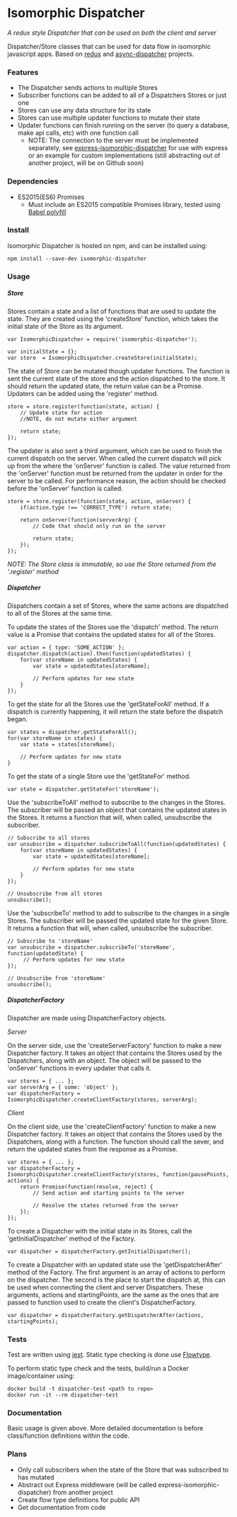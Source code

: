 # Isomorphic Dispatcher
*A redux style Dispatcher that can be used on both the client and server*

Dispatcher/Store classes that can be used for data flow in isomorphic javascript apps.
Based on [redux](https://github.com/rackt/redux/) and [async-dispatcher](https://github.com/nheyn/async-dispatcher)  projects.

### Features
* The Dispatcher sends actions to multiple Stores
* Subscriber functions can be added to all of a Dispatchers Stores or just one
* Stores can use any data structure for its state
* Stores can use multiple updater functions to mutate their state
* Updater functions can finish running on the server (to query a database, make api calls, etc) with one function call
	* NOTE: The connection to the server must be implemented separately, see [express-isomorphic-dispatcher](#) for use with express or an example for custom implementations (still abstracting out of another project, will  be on Github soon)

### Dependencies
* ES2015(ES6) Promises
	* Must include an ES2015 compatible Promises library, tested using [Babel polyfill](https://babeljs.io/docs/usage/polyfill/)

### Install
Isomorphic Dispatcher is hosted on npm, and can be installed using:

```
npm install --save-dev isomorphic-dispatcher
```

### Usage
##### Store
Stores contain a state and a list of functions that are used to update the state.
They are created using the 'createStore' function, which takes the initial state of the Store as its argument.

```
var IsomorphicDispatcher = require('isomorphic-dispatcher');

var initialState = {};
var store  = IsomorphicDispatcher.createStore(initialState);
```

The state of Store can be mutated though updater functions. The function is sent the current state of the store and the action dispatched to the store. It should return the updated state, the return value can be a Promise. Updaters can be added using the 'register' method.
```
store = store.register(function(state, action) {
	// Update state for action
	//NOTE, do not mutate either argument

	return state;
});
```

The updater is also sent a third argument, which can be used to finish the current dispatch on the server. When called the current dispatch will pick up from the where the 'onServer' function is called. The value returned from the 'onServer' function must be returned from the updater in order for the server to be called. For performance reason, the action should be checked before the 'onServer' function is called.
```
store = store.register(function(state, action, onServer) {
	if(action.type !== 'CORRECT_TYPE') return state;

	return onServer(function(serverArg) {
		// Code that should only run on the server

		return state;
	});
});
```
*NOTE: The Store class is immutable, so use the Store returned from the '.register' method*

##### Dispatcher
Dispatchers contain a set of Stores, where the same actions are dispatched to all of the Stores at the same time.

To update the states of the Stores use the 'dispatch' method. The return value is a Promise that contains the updated states for all of the Stores.
```
var action = { type: 'SOME_ACTION' };
dispatcher.dispatch(action).then(function(updatedStates) {
	for(var storeName in updatedStates) {
		var state = updatedStates[storeName];

		// Perform updates for new state
	}
});
```

To get the state for all the Stores use the 'getStateForAll' method.
If a dispatch is currently happening, it will return the state before the dispatch began.
```
var states = dispatcher.getStateForAll();
for(var storeName in states) {
	var state = states[storeName];

	// Perform updates for new state
}
```

To get the state of a single Store use the 'getStateFor' method.
```
var state = dispatcher.getStateFor('storeName');
```

Use the 'subscribeToAll' method to subscribe to the changes in the Stores.
The subscriber will be passed an object that contains the updated states in the Stores.
It returns a function that will, when called, unsubscribe the subscriber.
```
// Subscribe to all stores
var unsubscribe = dispatcher.subscribeToAll(function(updatedStates) {
	for(var storeName in updatedStates) {
		var state = updatedStates[storeName];

		// Perform updates for new state
	}
});

// Unsubscribe from all stores
unsubscribe();
```

Use the 'subscribeTo' method to add to subscribe to the changes in a single Stores.
The subscriber will be passed the updated state for the given Store.
It returns a function that will, when called, unsubscribe the subscriber.
```
// Subscribe to 'storeName'
var unsubscribe = dispatcher.subscribeTo('storeName', function(updatedState) {
	 // Perform updates for new state
});

// Unsubscribe from 'storeName'
unsubscribe();
```

##### DispatcherFactory
Dispatcher are made using DispatcherFactory objects.


*Server*

On the server side, use the 'createServerFactory' function to make a new Dispatcher factory.
It takes an object that contains the Stores used by the Dispatchers, along with an object.
The object will be passed to the 'onServer' functions in every updater that calls it.
```
var stores = { ... };
var serverArg = { some: 'object' };
var dispatcherFactory = IsomorphicDispatcher.createClientFactory(stores, serverArg);
```

*Client*

On the client side, use the 'createClientFactory' function to make a new Dispatcher factory.
It takes an object that contains the Stores used by the Dispatchers, along with a function.
The function should call the sever, and return the updated states from the response as a Promise.
```
var stores = { ... };
var dispatcherFactory = IsomorphicDispatcher.createClientFactory(stores, function(pausePoints, actions) {
	return Promise(function(resolve, reject) {
		// Send action and starting points to the server

		// Resolve the states returned from the server
	});
});
```

To create a Dispatcher with the initial state in its Stores, call the 'getInitialDispatcher' method of the Factory.
```
var dispatcher = dispatcherFactory.getInitialDispatcher();
```

To create a Dispatcher with an updated state use the 'getDispatcherAfter' method of the Factory.
The first argument is an array of actions to perform on the dispatcher.
The second is the place to start the dispatch at, this can be used when connecting the client and server Dispatchers.
These arguments, actions and startingPoints, are the same as the ones that are passed to function used to create the client's DispatcherFactory.
```
var dispatcher = dispatcherFactory.getDispatcherAfter(actions, startingPoints);
```

### Tests
Test are written using [jest](https://facebook.github.io/jest/). Static type checking is done use [Flowtype](http://flowtype.org).

To perform static type check and the tests, build/run a Docker image/container using:
```
docker build -t dispatcher-test <path to repo>
docker run -it --rm dispatcher-test
```

### Documentation
Basic usage is given above. More detailed documentation is before class/function definitions within the code.

### Plans
* Only call subscribers when the state of the Store that was subscribed to has mutated
* Abstract out Express middleware (will be called express-isomorphic-dispatcher) from another project
* Create flow type definitions for public API
* Get documentation from code
